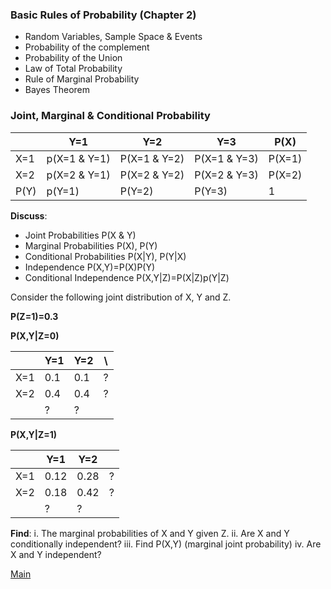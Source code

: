 ### Basic Rules of Probability (Chapter 2)

  - Random Variables, Sample Space & Events
  - Probability of the complement 
  - Probability of the Union
  - Law of Total Probability
  - Rule of Marginal Probability
  - Bayes Theorem
  
  
  ### Joint, Marginal & Conditional Probability
  
  
  
|     | Y=1| Y=2 |Y=3 | P(X) |
|-----|----|----|----|----|
| X=1 | p(X=1 & Y=1) | P(X=1 & Y=2) | P(X=1 & Y=3)| P(X=1) |
| X=2| p(X=2 & Y=1) | P(X=2 & Y=2) | P(X=2 & Y=3)| P(X=2) |
| P(Y) | p(Y=1) | P(Y=2) | P(Y=3)| 1|


**Discuss**:
  - Joint Probabilities  P(X & Y)
  - Marginal Probabilities P(X), P(Y)
  - Conditional Probabilities P(X|Y), P(Y|X)
  - Independence P(X,Y)=P(X)P(Y)
  - Conditional Independence   P(X,Y|Z)=P(X|Z)p(Y|Z)
      
      
 Consider the following joint distribution of X, Y and Z.
 
 **P(Z=1)=0.3**
 
 
 **P(X,Y|Z=0)**
 
 |     | Y=1| Y=2 | \ |
|-----|----|----|----|
| X=1 | 0.1 | 0.1 | ? |
| X=2| 0.4 | 0.4 | ? |
|  | ? | ? |
 
 
 **P(X,Y|Z=1)**
 
|     | Y=1| Y=2 |  |
|-----|----|----|----|
| X=1 | 0.12 | 0.28 | ? |
| X=2| 0.18 | 0.42 | ? |
|  | ? | ? | 

**Find**: 
  i. The marginal probabilities of X and Y given Z.
  ii. Are X and Y conditionally independent?
 iii. Find P(X,Y) (marginal joint probability)
 iv. Are X and Y independent?
 
[Main](https://github.com/gdlc/STT465/blob/master/README.md)  
